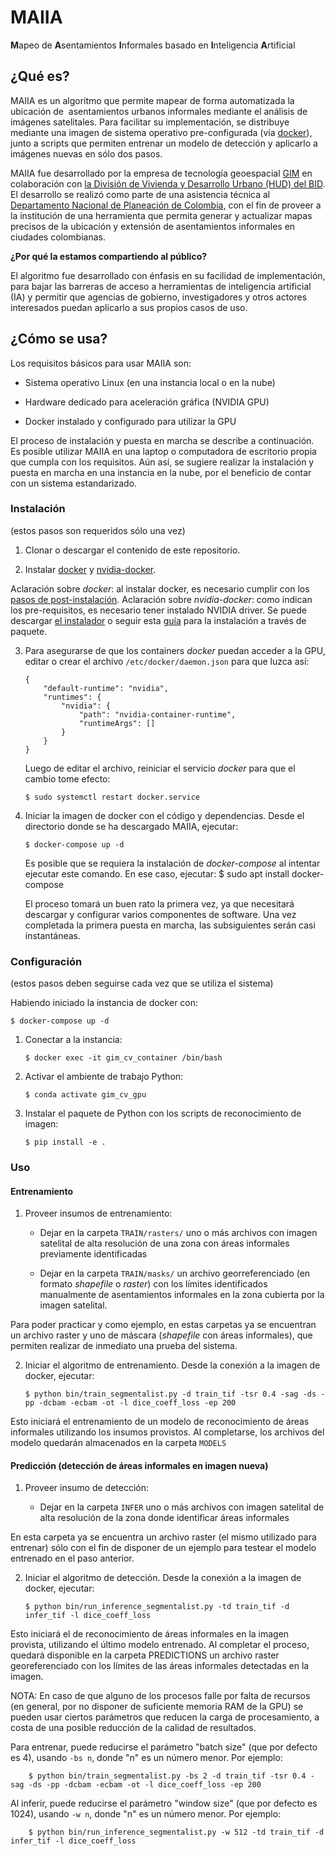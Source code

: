 # MAIIA

**M**apeo de **A**sentamientos **I**nformales basado en **I**nteligencia **A**rtificial

## **¿Qué es?**

MAIIA es un algoritmo que permite mapear de forma automatizada la ubicación de  asentamientos urbanos informales mediante el análisis de imágenes satelitales. Para facilitar su implementación, se distribuye mediante una imagen de sistema operativo pre-configurada (vía [docker](https://www.docker.com/)), junto a scripts que permiten entrenar un modelo de detección y aplicarlo a imágenes nuevas en sólo dos pasos.

MAIIA fue desarrollado por la empresa de tecnología geoespacial [GIM](https://www.gim.be/en) en colaboración con [la División de Vivienda y Desarrollo Urbano (HUD) del BID](https://www.iadb.org/es/sectores/desarrollo-urbano-y-vivienda/perspectiva-general). El desarrollo se realizó como parte de una asistencia técnica al [Departamento Nacional de Planeación de Colombia,](https://www.dnp.gov.co/DNPN/Paginas/default.aspx) con el fin de proveer a la institución de una herramienta que permita generar y actualizar mapas precisos de la ubicación y extensión de asentamientos informales en ciudades colombianas.

**¿Por qué la estamos compartiendo al público?**

El algoritmo fue desarrollado con énfasis en su facilidad de implementación, para bajar las barreras de acceso a herramientas de inteligencia artificial (IA) y permitir que agencias de gobierno, investigadores y otros actores interesados puedan aplicarlo a sus propios casos de uso.

## **¿Cómo se usa?**

Los requisitos básicos para usar MAIIA son:

-   Sistema operativo Linux (en una instancia local o en la nube) 

-   Hardware dedicado para aceleración gráfica (NVIDIA GPU)

-   Docker instalado y configurado para utilizar la GPU

El proceso de instalación y puesta en marcha se describe a continuación. Es posible utilizar MAIIA en una laptop o computadora de escritorio propia que cumpla con los requisitos. Aún así, se sugiere realizar la instalación y puesta en marcha en una instancia en la nube, por el beneficio de contar con un sistema estandarizado.

### Instalación

(estos pasos son requeridos sólo una vez)

1.  Clonar o descargar el contenido de este repositorio.

2.  Instalar [docker](https://docs.docker.com/engine/install/ubuntu/#installation-methods) y [nvidia-docker](https://docs.nvidia.com/datacenter/cloud-native/container-toolkit/install-guide.html). 

Aclaración sobre *docker*: al instalar docker, es necesario cumplir con los [pasos de post-instalación](https://docs.docker.com/engine/install/linux-postinstall/).
Aclaración sobre *nvidia-docker*: como indican los pre-requisitos, es necesario tener instalado NVIDIA driver. Se puede descargar [el instalador](https://www.nvidia.com/Download/index.aspx?lang=en-us) o seguir esta [guía](https://docs.nvidia.com/datacenter/tesla/tesla-installation-notes/index.html) para la instalación a través de paquete. 

3.  Para asegurarse de que los containers *docker* puedan acceder a la GPU, editar o crear el archivo `/etc/docker/daemon.json` para que luzca así:

        {
            "default-runtime": "nvidia",
            "runtimes": {
                "nvidia": {
                    "path": "nvidia-container-runtime",
                    "runtimeArgs": []
                }
            }
        }

    Luego de editar el archivo, reiniciar el servicio *docker* para que el cambio tome efecto:

        $ sudo systemctl restart docker.service

4.  Iniciar la imagen de docker con el código y dependencias. Desde el directorio donde se ha descargado MAIIA, ejecutar:

        $ docker-compose up -d

    Es posible que se requiera la instalación de *docker-compose* al intentar ejecutar este comando. En ese caso, ejecutar: 
        $ sudo apt install docker-compose

    El proceso tomará un buen rato la primera vez, ya que necesitará descargar y configurar varios componentes de software. Una vez completada la primera puesta en marcha, las subsiguientes serán casi instantáneas.

### Configuración

(estos pasos deben seguirse cada vez que se utiliza el sistema)

Habiendo iniciado la instancia de docker con:

    $ docker-compose up -d

1.  Conectar a la instancia:

        $ docker exec -it gim_cv_container /bin/bash

2.  Activar el ambiente de trabajo Python:

        $ conda activate gim_cv_gpu

3.  Instalar el paquete de Python con los scripts de reconocimiento de imagen:

        $ pip install -e .

### Uso

#### Entrenamiento

1.  Proveer insumos de entrenamiento:

    -   Dejar en la carpeta `TRAIN/rasters/` uno o más archivos con imagen satelital de alta resolución de una zona con áreas informales previamente identificadas 

    -   Dejar en la carpeta `TRAIN/masks/` un archivo georreferenciado (en formato *shapefile* o *raster*) con los límites identificados manualmente de asentamientos informales en la zona cubierta por la imagen satelital.

  Para poder practicar y como ejemplo, en estas carpetas ya se encuentran un archivo raster y uno de máscara (*shapefile* con áreas informales), que permiten realizar de inmediato una prueba del sistema.

2.  Iniciar el algoritmo de entrenamiento. Desde la conexión a la imagen de docker, ejecutar:

        $ python bin/train_segmentalist.py -d train_tif -tsr 0.4 -sag -ds -pp -dcbam -ecbam -ot -l dice_coeff_loss -ep 200

   Esto iniciará el entrenamiento de un modelo de reconocimiento de áreas informales utilizando los insumos provistos. Al completarse, los archivos del modelo quedarán almacenados en la carpeta `MODELS`

#### Predicción (detección de áreas informales en imagen nueva)

1.  Proveer insumo de detección:

    -   Dejar en la carpeta `INFER` uno o más archivos con imagen satelital de alta resolución de la zona donde identificar áreas informales

  En esta carpeta ya se encuentra un archivo raster (el mismo utilizado para entrenar) sólo con el fin de disponer de un ejemplo para testear el modelo entrenado en el paso anterior.

2.  Iniciar el algoritmo de detección. Desde la conexión a la imagen de docker, ejecutar:

        $ python bin/run_inference_segmentalist.py -td train_tif -d infer_tif -l dice_coeff_loss

  Esto iniciará el de reconocimiento de áreas informales en la imagen provista, utilizando el último modelo entrenado. Al completar el proceso, quedará disponible en la carpeta PREDICTIONS un archivo raster georeferenciado con los límites de las áreas informales detectadas en la imagen.
  
  
  
NOTA: En caso de que alguno de los procesos falle por falta de recursos (en general, por no disponer de suficiente memoria RAM de la GPU) se pueden usar ciertos parámetros que reducen la carga de procesamiento, a costa de una posible reducción de la calidad de resultados.

Para entrenar, puede reducirse el parámetro "batch size" (que por defecto es 4), usando `-bs n`, donde "n" es un número menor. Por ejemplo:

        $ python bin/train_segmentalist.py -bs 2 -d train_tif -tsr 0.4 -sag -ds -pp -dcbam -ecbam -ot -l dice_coeff_loss -ep 200
        
Al inferir, puede reducirse el parámetro "window size" (que por defecto es 1024), usando `-w n`, donde "n" es un número menor. Por ejemplo:

        $ python bin/run_inference_segmentalist.py -w 512 -td train_tif -d infer_tif -l dice_coeff_loss
